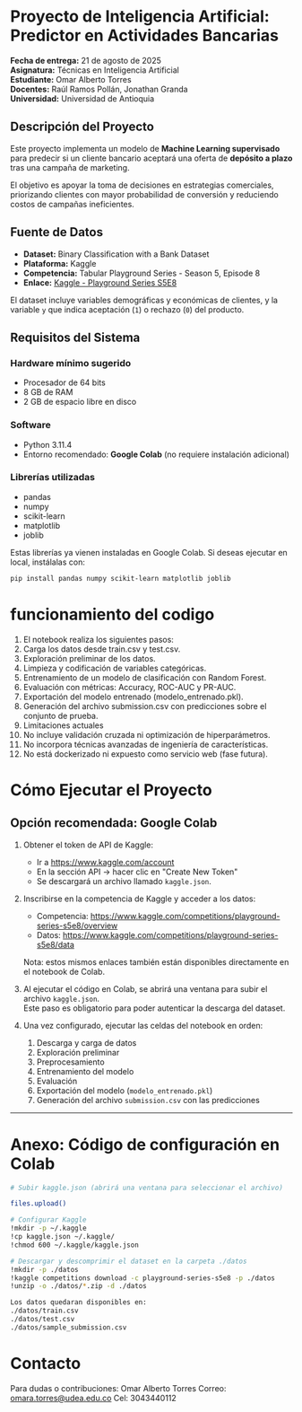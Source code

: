 # Proyecto de Inteligencia Artificial: Predictor en Actividades Bancarias

**Fecha de entrega:** 21 de agosto de 2025  
**Asignatura:** Técnicas en Inteligencia Artificial  
**Estudiante:** Omar Alberto Torres  
**Docentes:** Raúl Ramos Pollán, Jonathan Granda  
**Universidad:** Universidad de Antioquia  

## Descripción del Proyecto
Este proyecto implementa un modelo de **Machine Learning supervisado** para predecir si un cliente bancario aceptará una oferta de **depósito a plazo** tras una campaña de marketing.  

El objetivo es apoyar la toma de decisiones en estrategias comerciales, priorizando clientes con mayor probabilidad de conversión y reduciendo costos de campañas ineficientes.

## Fuente de Datos
- **Dataset:** Binary Classification with a Bank Dataset  
- **Plataforma:** Kaggle  
- **Competencia:** Tabular Playground Series - Season 5, Episode 8  
- **Enlace:** [Kaggle - Playground Series S5E8](https://www.kaggle.com/competitions/playground-series-s5e8/overview)  

El dataset incluye variables demográficas y económicas de clientes, y la variable `y` que indica aceptación (`1`) o rechazo (`0`) del producto.

## Requisitos del Sistema

### Hardware mínimo sugerido
- Procesador de 64 bits  
- 8 GB de RAM  
- 2 GB de espacio libre en disco  

### Software
- Python 3.11.4  
- Entorno recomendado: **Google Colab** (no requiere instalación adicional)  

### Librerías utilizadas
- pandas  
- numpy  
- scikit-learn  
- matplotlib  
- joblib  

Estas librerías ya vienen instaladas en Google Colab. Si deseas ejecutar en local, instálalas con:

```bash
pip install pandas numpy scikit-learn matplotlib joblib
```
# funcionamiento del codigo
1. El notebook realiza los siguientes pasos:
2. Carga los datos desde train.csv y test.csv.
3. Exploración preliminar de los datos.
4. Limpieza y codificación de variables categóricas.
5. Entrenamiento de un modelo de clasificación con Random Forest.
6. Evaluación con métricas: Accuracy, ROC-AUC y PR-AUC.
7. Exportación del modelo entrenado (modelo_entrenado.pkl).
8. Generación del archivo submission.csv con predicciones sobre el conjunto de prueba.
9. Limitaciones actuales
10. No incluye validación cruzada ni optimización de hiperparámetros.
11. No incorpora técnicas avanzadas de ingeniería de características.
12. No está dockerizado ni expuesto como servicio web (fase futura).

# Cómo Ejecutar el Proyecto

## Opción recomendada: Google Colab

1. Obtener el token de API de Kaggle:  
   - Ir a https://www.kaggle.com/account  
   - En la sección API → hacer clic en "Create New Token"  
   - Se descargará un archivo llamado `kaggle.json`.

2. Inscribirse en la competencia de Kaggle y acceder a los datos:  
   - Competencia: https://www.kaggle.com/competitions/playground-series-s5e8/overview  
   - Datos: https://www.kaggle.com/competitions/playground-series-s5e8/data  

   Nota: estos mismos enlaces también están disponibles directamente en el notebook de Colab.

3. Al ejecutar el código en Colab, se abrirá una ventana para subir el archivo `kaggle.json`.  
   Este paso es obligatorio para poder autenticar la descarga del dataset.

4. Una vez configurado, ejecutar las celdas del notebook en orden:
   1. Descarga y carga de datos  
   2. Exploración preliminar  
   3. Preprocesamiento  
   4. Entrenamiento del modelo  
   5. Evaluación  
   6. Exportación del modelo (`modelo_entrenado.pkl`)  
   7. Generación del archivo `submission.csv` con las predicciones  

---

# Anexo: Código de configuración en Colab

```bash python
# Subir kaggle.json (abrirá una ventana para seleccionar el archivo)

files.upload()

# Configurar Kaggle
!mkdir -p ~/.kaggle
!cp kaggle.json ~/.kaggle/
!chmod 600 ~/.kaggle/kaggle.json

# Descargar y descomprimir el dataset en la carpeta ./datos
!mkdir -p ./datos
!kaggle competitions download -c playground-series-s5e8 -p ./datos
!unzip -o ./datos/*.zip -d ./datos

Los datos quedaran disponibles en:
./datos/train.csv
./datos/test.csv
./datos/sample_submission.csv

```

# Contacto
Para dudas o contribuciones:
Omar Alberto Torres
Correo: omara.torres@udea.edu.co
Cel: 3043440112